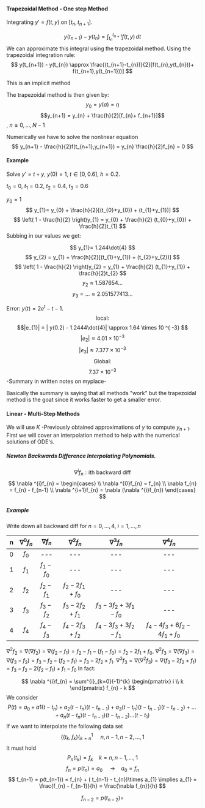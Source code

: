 
#### Trapezoidal Method - One step Method

Integrating $y' = f(t,y)$ on $[t_{n}, t_{n+1}]$.

$$
y(t_{n+1}) - y(t_{n}) = \int _{t_{n}}^{t_{n+1}}f(t,y) \, dt
$$
We can approximate this integral using the trapezoidal method. Using the trapezoidal integration rule:
$$
y(t_{n+1}) - y(t_{n}) \approx \frac{(t_{n+1}-t_{n})}{2}[f(t_{n},y(t_{n}))+ f(t_{n+1},y(t_{n+1}))]
$$

This is an implicit method

The trapezoidal method is then given by:
$$
y_{0}=y(a) = \eta
$$
$$y_{n+1} = y_{n} + \frac{h}{2}[f_{n}+ f_{n+1}]$$, $n\geq 0,\dots,N-1$

Numerically we have to solve the nonlinear equation $$
y_{n+1} - \frac{h}{2}f(t_{n+1},y_{n+1}) = y_{n} \frac{h}{2}f_{n} = 0
$$
#### Example

Solve $y' = t + y$, $y(0) = 1$, $t\in[0,0.6]$, $h = 0.2$.

$t_{0}=0$, $t_{1}= 0.2$, $t_{2}=0.4$, $t_{3}=0.6$

$y_{0}=1$
$$
y_{1}= y_{0} + \frac{h}{2}[(t_{0}+y_{0}) + (t_{1}+y_{1})]
$$
$$
\left( 1 - \frac{h}{2} \right)y_{1} = y_{0} + \frac{h}{2} (t_{0}+y_{0}) + \frac{h}{2}t_{1}
$$
Subbing in our values we get:

$$
y_{1}= 1.244\dot{4}
$$
$$
y_{2} = y_{1} + \frac{h}{2}[(t_{1}+y_{1}) + (t_{2}+y_{2})]
$$
$$
\left( 1 - \frac{h}{2} \right)y_{2} = y_{1} + \frac{h}{2} (t_{1}+y_{1}) + \frac{h}{2}t_{2}
$$
$$
y_{2} \approx 1.587654\dots
$$
$$
y_{3} = \dots \approx 2.051577413\dots
$$

Error: $y(t) = 2e^{ t } - t - 1$.
$$
\text{local: } 
$$
$$|e_{1}| = | y(0.2) - 1.2444\dot{4}| \approx 1.64 \times 10 ^{ -3}
$$
$$
|e_{2}| \approx 4.01 \times 10 ^{ - 3}
$$
$$
|e_{3}| \approx 7.377 \times 10 ^{ - 3}
$$
$$
\text{Global:}
$$
$$
7.37\times 10 ^{ -3}
$$
-Summary in written notes on myplace-

Basically the summary is saying that all methods "work" but the trapezoidal method is the goat since it works faster to get a smaller error.

#### Linear - Multi-Step Methods

We will use $K$ -Previously obtained approximations of $y$ to compute $y_{n+1}$. First we will cover an interpolation method to help with the numerical solutions of ODE's.
##### Newton Backwards Difference Interpolating Polynomials.

$$
\nabla ^{i} f_{n}: \text{ith backward diff}
$$
$$
\nabla ^{i}f_{n} = \begin{cases} \\
\nabla ^{0}f_{n} = f_{n} \\
\nabla f_{n} = f_{n} - f_{n-1} \\
\nabla ^{i+1}f_{n} = \nabla (\nabla ^{i}f_{n})
\end{cases}
$$

##### Example

Write down all backward diff for $n = 0,\dots,4$, $i = 1,\dots,n$


|  n  | $\nabla ^{0}f_{n}$ | $\nabla f_{n}$  |    $\nabla ^{2}f_{n}$     |        $\nabla ^{3}f_{n}$         |             $\nabla ^{4}f_{n}$             |
| :-: | :----------------: | :-------------: | :-----------------------: | :-------------------------------: | :----------------------------------------: |
|  0  |      $f_{0}$       |       ---       |            ---            |                ---                |                    ---                     |
|  1  |      $f_{1}$       |  $f_{1}-f_{0}$  |            ---            |                ---                |                    ---                     |
|  2  |      $f_{2}$       | $f_{2} - f_{1}$ |   $f_{2}-2f_{1}+f_{0}$    |                ---                |                    ---                     |
|  3  |      $f_{3}$       |  $f_{3}-f_{2}$  | $f_{3} - 2 f_{2} + f_{1}$ | $f_{3} - 3f_{2} + 3f_{1} - f_{0}$ |                    ---                     |
|  4  |      $f_{4}$       |  $f_{4}-f_{3}$  | $f_{4} - 2f_{3} + f_{2}$  | $f_{4} - 3f_{3} + 3f_{2} - f_{1}$ | $f_{4} - 4f_{3} + 6f_{2} - 4f_{1} + f_{0}$ |
$\nabla ^{2}f_{2} = \nabla (\nabla f_{2})=\nabla (f_{2}-f_{1}) = f_{2}-f_{1}-(f_{1}-f_{0}) = f_{2} - 2 f_{1}+f_{0}$.
$\nabla^{2}f_{3} = \nabla (\nabla f_{3}) = \nabla (f_{3}-f_{2}) = f_{3} - f_{2} -(f_{2}-f_{1}) = f_{3} - 2 f_{2} + f_{1}$.
$\nabla^{3}f_{3} = \nabla (\nabla^{2}f_{3}) = \nabla (f_{3} - 2 f_{2} + f_{1}) = f_{3} - f_{2} - 2 (f_{2} - f_{1}) + f_{1} - f_{0}$
In fact:

$$
\nabla ^{i}f_{n} = \sum^{i}_{k=0}(-1)^{k} \begin{pmatrix}
i \\
k
\end{pmatrix} f_{n} - k
$$
We consider $$
P(t) = a_{0} + a 1 ( t - t_{n}) + a_{2} ( t - t_{n}) ( t - t_{n-1}) + a_{3}(t - t_{n})(t - t_{n-1}) ( t -t_{n-2}) + \dots + a_{n}(t-t_{n}) (t - t_{n-1})(t - t_{n-2})\dots (t - t_{1})
$$
If we want to interpolate the following data set
$$
\{ (t_{k},f_{k})\{_{k=n}^{1}\ \ \ \ \ n, n-1, n -2,\dots,1
$$
It must hold $$
P_{n}(t_{k}) = f_{k} \ \ \ \ k = n, n - 1, \dots, 1
$$
$$
f_{n} = p(t_{n}) = a_{0}  \ \ \ \ \  \text{->} \ \ \ \  a_{0} = f_{n}
$$
$$
f_{n-1} = p(t_{n-1}) = f_{n} + ( t_{n-1} - t_{n})\times a_{1} \implies a_{1} = \frac{f_{n} - f_{n-1}}{h} = \frac{\nabla f_{n}}{h}
$$

$$
f_{n-2} = p(t_{n-2}) =
$$